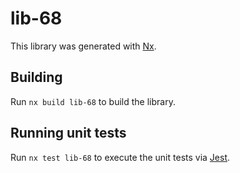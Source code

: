 # lib-68

This library was generated with [Nx](https://nx.dev).

## Building

Run `nx build lib-68` to build the library.

## Running unit tests

Run `nx test lib-68` to execute the unit tests via [Jest](https://jestjs.io).
